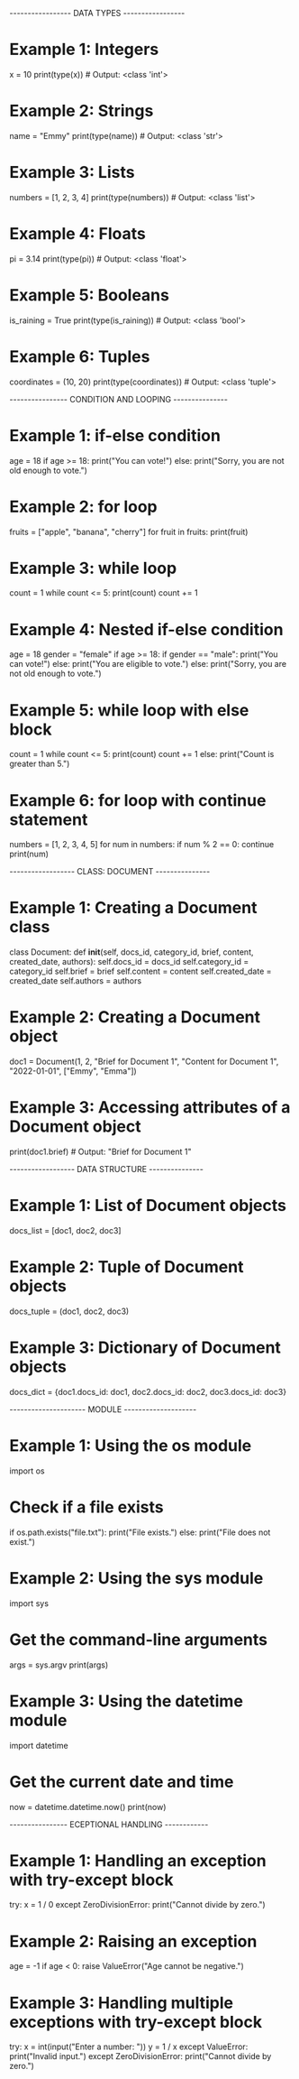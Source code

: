 ----------------- DATA TYPES -----------------
# Example 1: Integers
x = 10
print(type(x))  # Output: <class 'int'>

# Example 2: Strings
name = "Emmy"
print(type(name))  # Output: <class 'str'>

# Example 3: Lists
numbers = [1, 2, 3, 4]
print(type(numbers))  # Output: <class 'list'>

# Example 4: Floats
pi = 3.14
print(type(pi))  # Output: <class 'float'>

# Example 5: Booleans
is_raining = True
print(type(is_raining))  # Output: <class 'bool'>

# Example 6: Tuples
coordinates = (10, 20)
print(type(coordinates))  # Output: <class 'tuple'>


---------------- CONDITION AND LOOPING ---------------
# Example 1: if-else condition
age = 18
if age >= 18:
    print("You can vote!")
else:
    print("Sorry, you are not old enough to vote.")

# Example 2: for loop
fruits = ["apple", "banana", "cherry"]
for fruit in fruits:
    print(fruit)

# Example 3: while loop
count = 1
while count <= 5:
    print(count)
    count += 1

# Example 4: Nested if-else condition
age = 18
gender = "female"
if age >= 18:
    if gender == "male":
        print("You can vote!")
    else:
        print("You are eligible to vote.")
else:
    print("Sorry, you are not old enough to vote.")

# Example 5: while loop with else block
count = 1
while count <= 5:
    print(count)
    count += 1
else:
    print("Count is greater than 5.")

# Example 6: for loop with continue statement
numbers = [1, 2, 3, 4, 5]
for num in numbers:
    if num % 2 == 0:
        continue
    print(num)

------------------ CLASS: DOCUMENT ---------------
# Example 1: Creating a Document class
class Document:
    def __init__(self, docs_id, category_id, brief, content, created_date, authors):
        self.docs_id = docs_id
        self.category_id = category_id
        self.brief = brief
        self.content = content
        self.created_date = created_date
        self.authors = authors

# Example 2: Creating a Document object
doc1 = Document(1, 2, "Brief for Document 1", "Content for Document 1", "2022-01-01", ["Emmy", "Emma"])

# Example 3: Accessing attributes of a Document object
print(doc1.brief)  # Output: "Brief for Document 1"

------------------ DATA STRUCTURE ---------------
# Example 1: List of Document objects
docs_list = [doc1, doc2, doc3]

# Example 2: Tuple of Document objects
docs_tuple = (doc1, doc2, doc3)

# Example 3: Dictionary of Document objects
docs_dict = {doc1.docs_id: doc1, doc2.docs_id: doc2, doc3.docs_id: doc3}

--------------------- MODULE --------------------
# Example 1: Using the os module
import os

# Check if a file exists
if os.path.exists("file.txt"):
    print("File exists.")
else:
    print("File does not exist.")

# Example 2: Using the sys module
import sys

# Get the command-line arguments
args = sys.argv
print(args)

# Example 3: Using the datetime module
import datetime

# Get the current date and time
now = datetime.datetime.now()
print(now)

---------------- ECEPTIONAL HANDLING ------------
# Example 1: Handling an exception with try-except block
try:
    x = 1 / 0
except ZeroDivisionError:
    print("Cannot divide by zero.")

# Example 2: Raising an exception
age = -1
if age < 0:
    raise ValueError("Age cannot be negative.")

# Example 3: Handling multiple exceptions with try-except block
try:
    x = int(input("Enter a number: "))
    y = 1 / x
except ValueError:
    print("Invalid input.")
except ZeroDivisionError:
    print("Cannot divide by zero.")
